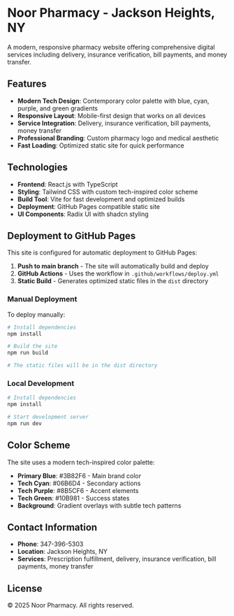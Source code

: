 # Noor Pharmacy - Jackson Heights, NY

A modern, responsive pharmacy website offering comprehensive digital services including delivery, insurance verification, bill payments, and money transfer.

## Features

- **Modern Tech Design**: Contemporary color palette with blue, cyan, purple, and green gradients
- **Responsive Layout**: Mobile-first design that works on all devices
- **Service Integration**: Delivery, insurance verification, bill payments, money transfer
- **Professional Branding**: Custom pharmacy logo and medical aesthetic
- **Fast Loading**: Optimized static site for quick performance

## Technologies

- **Frontend**: React.js with TypeScript
- **Styling**: Tailwind CSS with custom tech-inspired color scheme
- **Build Tool**: Vite for fast development and optimized builds
- **Deployment**: GitHub Pages compatible static site
- **UI Components**: Radix UI with shadcn styling

## Deployment to GitHub Pages

This site is configured for automatic deployment to GitHub Pages:

1. **Push to main branch** - The site will automatically build and deploy
2. **GitHub Actions** - Uses the workflow in `.github/workflows/deploy.yml`
3. **Static Build** - Generates optimized static files in the `dist` directory

### Manual Deployment

To deploy manually:

```bash
# Install dependencies
npm install

# Build the site
npm run build

# The static files will be in the dist directory
```

### Local Development

```bash
# Install dependencies
npm install

# Start development server
npm run dev
```

## Color Scheme

The site uses a modern tech-inspired color palette:

- **Primary Blue**: #3B82F6 - Main brand color
- **Tech Cyan**: #06B6D4 - Secondary actions
- **Tech Purple**: #8B5CF6 - Accent elements
- **Tech Green**: #10B981 - Success states
- **Background**: Gradient overlays with subtle tech patterns

## Contact Information

- **Phone**: 347-396-5303
- **Location**: Jackson Heights, NY
- **Services**: Prescription fulfillment, delivery, insurance verification, bill payments, money transfer

## License

© 2025 Noor Pharmacy. All rights reserved.